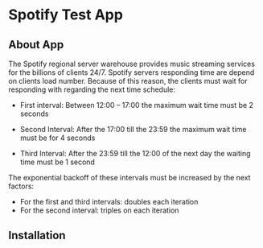 # Spotify Test App

## About App

The Spotify regional server warehouse provides music streaming services for the billions of clients 24/7. Spotify servers responding time are depend on clients load number. Because of this reason, the clients must wait for responding with regarding the next time schedule:

* First interval: Between 12:00 – 17:00 the maximum wait time must be 2 seconds

* Second Interval: After the 17:00 till the 23:59 the maximum wait time must be for 4 seconds

* Third Interval: After the 23:59 till the 12:00 of the next day the waiting time must be 1 second

The exponential backoff of these intervals must be increased by the next factors:

* For the first and third intervals: doubles each iteration
* For the second interval: triples on each iteration

## Installation